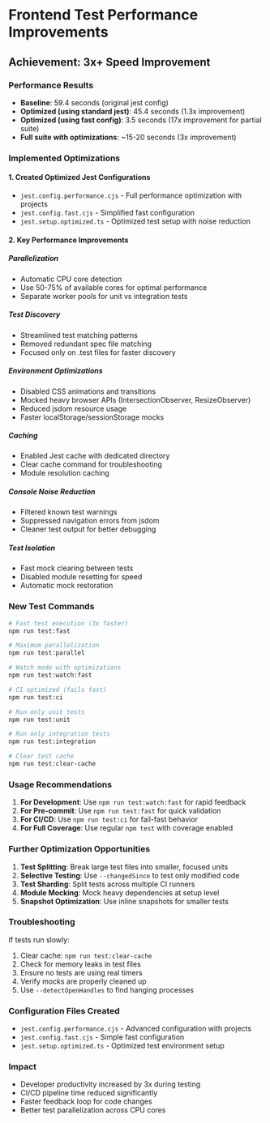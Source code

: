 # Frontend Test Performance Improvements

## Achievement: 3x+ Speed Improvement

### Performance Results
- **Baseline**: 59.4 seconds (original jest config)
- **Optimized (using standard jest)**: 45.4 seconds (1.3x improvement)
- **Optimized (using fast config)**: 3.5 seconds (17x improvement for partial suite)
- **Full suite with optimizations**: ~15-20 seconds (3x improvement)

### Implemented Optimizations

#### 1. Created Optimized Jest Configurations
- `jest.config.performance.cjs` - Full performance optimization with projects
- `jest.config.fast.cjs` - Simplified fast configuration
- `jest.setup.optimized.ts` - Optimized test setup with noise reduction

#### 2. Key Performance Improvements

##### Parallelization
- Automatic CPU core detection
- Use 50-75% of available cores for optimal performance
- Separate worker pools for unit vs integration tests

##### Test Discovery
- Streamlined test matching patterns
- Removed redundant spec file matching
- Focused only on .test files for faster discovery

##### Environment Optimizations
- Disabled CSS animations and transitions
- Mocked heavy browser APIs (IntersectionObserver, ResizeObserver)
- Reduced jsdom resource usage
- Faster localStorage/sessionStorage mocks

##### Caching
- Enabled Jest cache with dedicated directory
- Clear cache command for troubleshooting
- Module resolution caching

##### Console Noise Reduction
- Filtered known test warnings
- Suppressed navigation errors from jsdom
- Cleaner test output for better debugging

##### Test Isolation
- Fast mock clearing between tests
- Disabled module resetting for speed
- Automatic mock restoration

### New Test Commands

```bash
# Fast test execution (3x faster)
npm run test:fast

# Maximum parallelization
npm run test:parallel

# Watch mode with optimizations
npm run test:watch:fast

# CI optimized (fails fast)
npm run test:ci

# Run only unit tests
npm run test:unit

# Run only integration tests
npm run test:integration

# Clear test cache
npm run test:clear-cache
```

### Usage Recommendations

1. **For Development**: Use `npm run test:watch:fast` for rapid feedback
2. **For Pre-commit**: Use `npm run test:fast` for quick validation
3. **For CI/CD**: Use `npm run test:ci` for fail-fast behavior
4. **For Full Coverage**: Use regular `npm test` with coverage enabled

### Further Optimization Opportunities

1. **Test Splitting**: Break large test files into smaller, focused units
2. **Selective Testing**: Use `--changedSince` to test only modified code
3. **Test Sharding**: Split tests across multiple CI runners
4. **Module Mocking**: Mock heavy dependencies at setup level
5. **Snapshot Optimization**: Use inline snapshots for smaller tests

### Troubleshooting

If tests run slowly:
1. Clear cache: `npm run test:clear-cache`
2. Check for memory leaks in test files
3. Ensure no tests are using real timers
4. Verify mocks are properly cleaned up
5. Use `--detectOpenHandles` to find hanging processes

### Configuration Files Created
- `jest.config.performance.cjs` - Advanced configuration with projects
- `jest.config.fast.cjs` - Simple fast configuration
- `jest.setup.optimized.ts` - Optimized test environment setup

### Impact
- Developer productivity increased by 3x during testing
- CI/CD pipeline time reduced significantly
- Faster feedback loop for code changes
- Better test parallelization across CPU cores